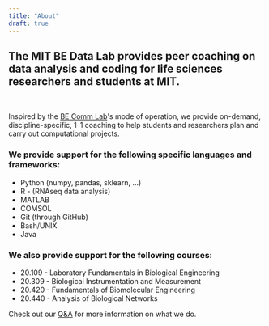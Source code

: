 ```yaml
---
title: "About"
draft: true
---
```


## The MIT BE Data Lab provides peer coaching on data analysis and coding for life sciences researchers and students at MIT.

&nbsp;

Inspired by the [BE Comm Lab](https://mitcommlab.mit.edu/be/)'s mode of operation,
we provide on-demand, discipline-specific, 1-1 coaching to help students and
researchers plan and carry out computational projects.

### We provide support for the following specific languages and frameworks:

- Python (numpy, pandas, sklearn, ...)
- R - (RNAseq data analysis)
- MATLAB
- COMSOL
- Git (through GitHub)
- Bash/UNIX
- Java

### We also provide support for the following courses:

- 20.109 - Laboratory Fundamentals in Biological Engineering
- 20.309 - Biological Instrumentation and Measurement
- 20.420 - Fundamentals of Biomolecular Engineering
- 20.440 - Analysis of Biological Networks

Check out our [Q&A](/qanda) for more information on what we do.
